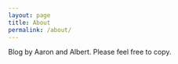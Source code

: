 ```yaml
---
layout: page
title: About
permalink: /about/
---
```


Blog by Aaron and Albert. Please feel free to copy.
